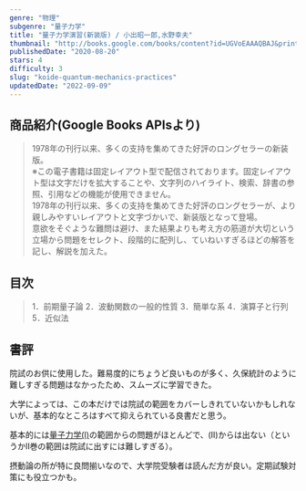 ```yaml
---
genre: "物理"
subgenre: "量子力学"
title: "量子力学演習(新装版) / 小出昭一郎,水野幸夫"
thumbnail: "http://books.google.com/books/content?id=UGVoEAAAQBAJ&printsec=frontcover&img=1&zoom=1&edge=curl&source=gbs_api"
publishedDate: "2020-08-20"
stars: 4
difficulty: 3
slug: "koide-quantum-mechanics-practices"
updatedDate: "2022-09-09"
---
```


## 商品紹介(Google Books APIsより)

> 1978年の刊行以来、多くの支持を集めてきた好評のロングセラーの新装版。  
> ※この電子書籍は固定レイアウト型で配信されております。固定レイアウト型は文字だけを拡大することや、文字列のハイライト、検索、辞書の参照、引用などの機能が使用できません。  
> 1978年の刊行以来、多くの支持を集めてきた好評のロングセラーが、より親しみやすいレイアウトと文字づかいで、新装版となって登場。  
> 意欲をそぐような難問は避け、また結果よりも考え方の筋道が大切という立場から問題をセレクト、段階的に配列し、ていねいすぎるほどの解答を記し、解説を加えた。

## 目次

> 1．前期量子論
> 2．波動関数の一般的性質
> 3．簡単な系
> 4．演算子と行列
> 5．近似法

## 書評

院試のお供に使用した。難易度的にちょうど良いものが多く、久保統計のように難しすぎる問題はなかったため、スムーズに学習できた。

大学によっては、この本だけでは院試の範囲をカバーしきれていないかもしれないが、基本的なところはすべて抑えられている良書だと思う。

基本的には[量子力学(I)](/book_reviews/koide-quantum-mechanics-1)の範囲からの問題がほとんどで、(II)からは出ない（というかII巻の範囲は院試に出すには難しすぎる）。

摂動論の所が特に良問揃いなので、大学院受験者は読んだ方が良い。定期試験対策にも役立つかも。

